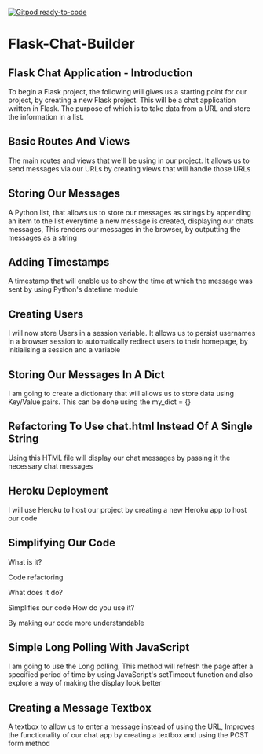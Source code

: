 [![Gitpod ready-to-code](https://img.shields.io/badge/Gitpod-ready--to--code-blue?logo=gitpod)](https://gitpod.io/#https://github.com/Benjamin144/Flask-Chat-Builder)

# Flask-Chat-Builder

##  Flask Chat Application - Introduction
To begin a Flask project, the following will gives us a starting point for our project, by creating a new Flask project.
This will be a chat application written in Flask. The purpose of which is to take data from a URL and store the information in a list.

## Basic Routes And Views
The main routes and views that we'll be using in our project. It allows us to send messages via our URLs by creating views that will handle those URLs

## Storing Our Messages
A Python list, that allows us to store our messages as strings by appending an item to the list everytime a new message is created, displaying our chats messages, 
This renders our messages in the browser, by outputting the messages as a string

## Adding Timestamps
A timestamp that will enable us to show the time at which the message was sent by using Python's datetime module

## Creating Users
I will now store Users in a session variable. It allows us to persist usernames in a browser session to automatically redirect users to their homepage, by initialising a session and a variable

## Storing Our Messages In A Dict
I am going to create a dictionary that will allows us to store data using Key/Value pairs. This can be done using the my_dict = {}

## Refactoring To Use chat.html Instead Of A Single String
Using this HTML file will display our chat messages by passing it the necessary chat messages

## Heroku Deployment
I will use Heroku to host our project by creating a new Heroku app to host our code



## Simplifying Our Code
What is it?

Code refactoring

What does it do?

Simplifies our code
How do you use it?

By making our code more understandable


## Simple Long Polling With JavaScript
I am going to use the Long polling, This method will refresh the page after a specified period of time by using JavaScript's setTimeout function and also explore a way of making the display look better

## Creating a Message Textbox
A textbox to allow us to enter a message instead of using the URL, Improves the functionality of our chat app by creating a textbox and using the POST form method